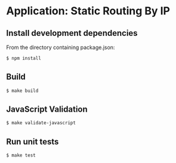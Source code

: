# Application: **Static Routing By IP**

## Install development dependencies

From the directory containing package.json:

```bash
$ npm install
```

## Build

```bash
$ make build
```

## JavaScript Validation

```bash
$ make validate-javascript
```

## Run unit tests

```bash
$ make test
```

